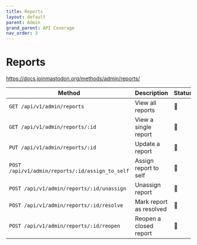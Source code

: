 ```yaml
---
title: Reports
layout: default
parent: Admin
grand_parent: API Coverage
nav_order: 3
---
```


# Reports

<a href="https://docs.joinmastodon.org/methods/admin/reports/" target="_blank">https://docs.joinmastodon.org/methods/admin/reports/</a>

| Method                                          | Description             | Status | Comments | 
|-------------------------------------------------|-------------------------|--------|----------|
| `GET /api/v1/admin/reports`                     | View all reports        | 🔴     |          |
| `GET /api/v1/admin/reports/:id`                 | View a single report    | 🔴     |          |
| `PUT /api/v1/admin/reports/:id`                 | Update a report         | 🔴     |          |
| `POST /api/v1/admin/reports/:id/assign_to_self` | Assign report to self   | 🔴     |          |
| `POST /api/v1/admin/reports/:id/unassign`       | Unassign report         | 🔴     |          |
| `POST /api/v1/admin/reports/:id/resolve`        | Mark report as resolved | 🔴     |          |
| `POST /api/v1/admin/reports/:id/reopen`         | Reopen a closed report  | 🔴     |          |

